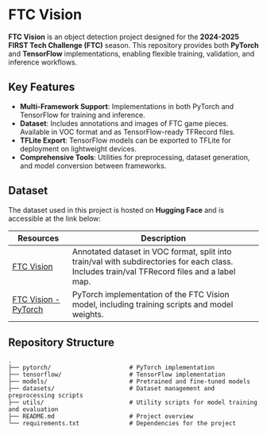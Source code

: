 
# **FTC Vision**

**FTC Vision** is an object detection project designed for the **2024-2025 FIRST Tech Challenge (FTC)** season. This repository provides both **PyTorch** and **TensorFlow** implementations, enabling flexible training, validation, and inference workflows.

## **Key Features**
- **Multi-Framework Support**: Implementations in both PyTorch and TensorFlow for training and inference.
- **Dataset**: Includes annotations and images of FTC game pieces. Available in VOC format and as TensorFlow-ready TFRecord files.
- **TFLite Export**: TensorFlow models can be exported to TFLite for deployment on lightweight devices.
- **Comprehensive Tools**: Utilities for preprocessing, dataset generation, and model conversion between frameworks.

## **Dataset**
The dataset used in this project is hosted on **Hugging Face** and is accessible at the link below:


| **Resources**   | **Description**                                                                                                                                     |
|---------------|-----------------------------------------------------------------------------------------------------------------------------------------------------|
| [FTC Vision](https://huggingface.co/datasets/torinriley/FTCVision) | Annotated dataset in VOC format, split into train/val with subdirectories for each class. Includes train/val TFRecord files and a label map. |
| [FTC Vision - PyTorch](https://huggingface.co/torinriley/FTCVision-PyTorch) | PyTorch implementation of the FTC Vision model, including training scripts and model weights. |


## **Repository Structure**
```plaintext
.
├── pytorch/                      # PyTorch implementation
├── tensorflow/                   # TensorFlow implementation
├── models/                       # Pretrained and fine-tuned models
├── datasets/                     # Dataset management and preprocessing scripts
├── utils/                        # Utility scripts for model training and evaluation
├── README.md                     # Project overview
└── requirements.txt              # Dependencies for the project
